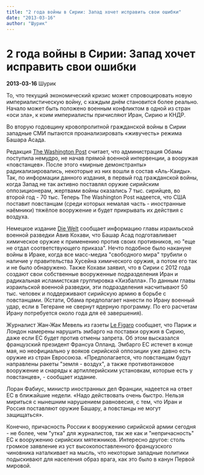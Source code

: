 ```yaml
---
title: "2 года войны в Сирии: Запад хочет исправить свои ошибки"
date: "2013-03-16"
author: "Шурик"
---
```


# 2 года войны в Сирии: Запад хочет исправить свои ошибки

**2013-03-16** Шурик

То, что текущий экономический кризис может спровоцировать новую империалистическую войну, с каждым днём становится более реально. Начало может быть положено военным конфликтом в одной из стран «оси зла», к коим империалисты причисляют Иран, Сирию и КНДР.

Во вторую годовщину кровопролитной гражданской войны в Сирии западные СМИ пытаются проанализировать «живучесть» режима Башара Асада.

Редакция [The Washington Post](http://www.washingtonpost.com/opinions/the-bloody-second-anniversary-of-syrias-civil-war/2013/03/14/e5c96dc4-8bf9-11e2-b63f-f53fb9f2fcb4_story.html) считает, что администрация Обамы поступила немудро, не начав прямой военной интервенции, а вооружая «повстанцев». После этого «мирные демонстранты» радикализировались, некоторые из них вошли в состав «Аль-Каиды». Так, по информации данного издания, в первый год гражданской войны, когда Запад не так активно поставлял оружие сирийским оппозиционерам, жертвами войны оказались 7 тыс. сирийцев, во второй год - 70 тыс. Теперь The Washington Post надеется, что США поставит повстанцам (среди которых немалая часть - иностранные наёмники) тяжёлое вооружение и будет прикрывать их действия с воздуха.

Немецкое издание [Die Welt](http://www.welt.de/politik/ausland/article114446525/Assad-bereitet-Einsatz-von-Chemiewaffen-vor.html) сообщает информацию главы израильской военной разведки Авив Кохави, что Башар Асад подготавливает химическое оружие к применению против своих противников, но "еще не отдал соответствующего приказа". Нечто подобное было накануне войны в Ираке, когда все масс-медиа "свободного мира" трубили о наличие у правительства Хусейна химического оружия, а потом его так и не было обнаружено. Также Кохави заявил, что в Сирии с 2012 года создают свои собственные вооруженные подразделения Иран и радикальная исламистская группировка «Хизбалла». По данным главы израильской военной разведки, эти подразделения насчитывают 50 тыс. человек и поддерживают сирийскую армию в борьбе с повстанцами. (Кстати, Обама предполагает нанести по Ирану военный удар, если в Тегеране не свернут ядерную программу. По его расчетам Ирану потребуется около года для её завершения).

Журналист Жан-Жак Мевель из газеты [Le Figaro](http://www.lefigaro.fr/international/2013/03/14/01003-20130314ARTFIG00506-paris-et-londres-veulent-livrer-des-armes-aux-rebelles-syriens.php) сообщает, что Париж и Лондон намерены нарушить эмбарго на поставки оружия в Сирию, даже если ЕС будет против отмены запрета. Об этом высказался французский президент Франсуа Олланд. Эмбарго ЕС истечет в конце мая, но неофициально у вояков сирийской оппозиции уже давно есть оружие из стран Евросоюза. «Предполагается, что повстанцам будут направлены ракеты "земля - воздух", а также противотанковое вооружение и снаряды к артиллерийским установкам, которые есть у повстанцев», - сообщает издание.

Лоран Фабиус, министр иностранных дел Франции, надеется на ответ ЕС в ближайшие недели. «Надо действовать очень быстро. Нельзя мириться с нынешним нарушением равновесия, с тем, что Иран и Россия поставляют оружие Башару, а повстанцы не могут защищаться».

Конечно, причасность России к вооружению сирийской армии сегодня - не более, чем "утка" для журналистов, так же как и "непричасность" ЕС к вооружению сирийских мятежников. Интересно другое: столь громкое заявление из уст высокопоставленного французского чиновника наталкивает на мысль, что некоторые западные политики подыскивают для населения образ врага, как это было в канун Первой мировой.